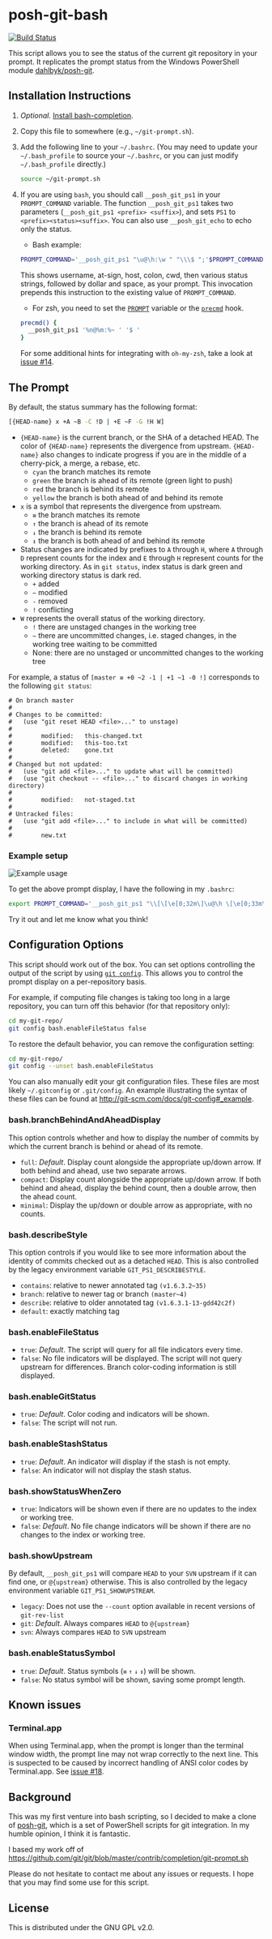 posh-git-bash
=============

[![Build Status](https://travis-ci.org/lyze/posh-git-sh.svg?branch=master)](https://travis-ci.org/lyze/posh-git-sh)

This script allows you to see the status of the current git repository in your
prompt. It replicates the prompt status from the Windows PowerShell module
[dahlbyk/posh-git](https://github.com/dahlbyk/posh-git).


Installation Instructions
-------------------------
1.  _Optional._ [Install bash-completion](https://github.com/bobthecow/git-flow-completion/wiki/Install-Bash-git-completion).
2.  Copy this file to somewhere (e.g., `~/git-prompt.sh`).
3.  Add the following line to your `~/.bashrc`. (You may need to update
    your `~/.bash_profile` to source your `~/.bashrc`, or you can just modify
   `~/.bash_profile` directly.)

    ```sh
    source ~/git-prompt.sh
    ```

4.  If you are using `bash`, you should call `__posh_git_ps1` in your
    `PROMPT_COMMAND` variable. The function `__posh_git_ps1` takes two
    parameters (`__posh_git_ps1 <prefix> <suffix>`), and sets `PS1` to
    `<prefix><status><suffix>`. You can also use `__posh_git_echo` to echo only
    the status.

    *   Bash example:

    ```bash
    PROMPT_COMMAND='__posh_git_ps1 "\u@\h:\w " "\\\$ ";'$PROMPT_COMMAND
    ```

    This shows username, at-sign, host, colon, cwd, then various status strings,
    followed by dollar and space, as your prompt. This invocation prepends this
    instruction to the existing value of `PROMPT_COMMAND`.

    *   For zsh, you need to set the
    [`PROMPT`](http://zsh.sourceforge.net/Doc/Release/Parameters.html#index-PROMPT)
    variable or the
    [`precmd`](http://zsh.sourceforge.net/Doc/Release/Functions.html#index-precmd)
    hook.

    ```zsh
    precmd() {
      __posh_git_ps1 '%n@%m:%~ ' '$ '
    }
    ```

    For some additional hints for integrating with `oh-my-zsh`, take a look at
    [issue #14](https://github.com/lyze/posh-git-sh/issues/14).


The Prompt
----------

By default, the status summary has the following format:

```sh
[{HEAD-name} x +A ~B -C !D | +E ~F -G !H W]
```

* `{HEAD-name}` is the current branch, or the SHA of a detached HEAD. The color
  of `{HEAD-name}` represents the divergence from upstream. `{HEAD-name}` also
  changes to indicate progress if you are in the middle of a cherry-pick, a
  merge, a rebase, etc.
  * `cyan`   the branch matches its remote
  * `green`  the branch is ahead of its remote (green light to push)
  * `red`    the branch is behind its remote
  * `yellow` the branch is both ahead of and behind its remote
* `x` is a symbol that represents the divergence from upstream.
  * `≡` the branch matches its remote
  * `↑` the branch is ahead of its remote
  * `↓` the branch is behind its remote
  * `↕` the branch is both ahead of and behind its remote
* Status changes are indicated by prefixes to `A` through `H`, where `A` through
  `D` represent counts for the index and `E` through `H` represent counts for
  the working directory. As in `git status`, index status is dark green and
  working directory status is dark red.
  * `+` added
  * `~` modified
  * `-` removed
  * `!` conflicting
* `W` represents the overall status of the working directory.
  * `!` there are unstaged changes in the working tree
  * `~` there are uncommitted changes, i.e. staged changes, in the working tree
    waiting to be committed
  * None: there are no unstaged or uncommitted changes to the working tree

For example, a status of `[master ≡ +0 ~2 -1 | +1 ~1 -0 !]` corresponds to the
following `git status`:

    # On branch master
    #
    # Changes to be committed:
    #   (use "git reset HEAD <file>..." to unstage)
    #
    #        modified:   this-changed.txt
    #        modified:   this-too.txt
    #        deleted:    gone.txt
    #
    # Changed but not updated:
    #   (use "git add <file>..." to update what will be committed)
    #   (use "git checkout -- <file>..." to discard changes in working directory)
    #
    #        modified:   not-staged.txt
    #
    # Untracked files:
    #   (use "git add <file>..." to include in what will be committed)
    #
    #        new.txt

### Example setup

![Example usage](http://i.imgur.com/nEtBjR2.png)

To get the above prompt display, I have the following in my `.bashrc`:

```sh
export PROMPT_COMMAND='__posh_git_ps1 "\\[\[\e[0;32m\]\u@\h \[\e[0;33m\]\w" " \[\e[1;34m\]\n\$\[\e[0m\] ";'$PROMPT_COMMAND
```

Try it out and let me know what you think!


Configuration Options
---------------------

This script should work out of the box. You can set options controlling the
output of the script by using
[`git config`](https://www.kernel.org/pub/software/scm/git/docs/git-config.html).
This allows you to control the prompt display on a per-repository basis.

For example, if computing file changes is taking too long in a large repository,
you can turn off this behavior (for that repository only):

```sh
cd my-git-repo/
git config bash.enableFileStatus false
```

To restore the default behavior, you can remove the configuration setting:

```sh
cd my-git-repo/
git config --unset bash.enableFileStatus
```

You can also manually edit your git configuration files. These files are most
likely `~/.gitconfig` or `.git/config`. An example illustrating the syntax of
these files can be found at http://git-scm.com/docs/git-config#_example.

### bash.branchBehindAndAheadDisplay

This option controls whether and how to display the number of commits by which
the current branch is behind or ahead of its remote.

*   `full`: _Default_. Display count alongside the appropriate up/down arrow. If
    both behind and ahead, use two separate arrows.
*   `compact`: Display count alongside the appropriate up/down arrow. If both
    behind and ahead, display the behind count, then a double arrow, then the
    ahead count.
*   `minimal`: Display the up/down or double arrow as appropriate, with no
    counts.

### bash.describeStyle

This option controls if you would like to see more information about the
identity of commits checked out as a detached `HEAD`. This is also controlled
by the legacy environment variable `GIT_PS1_DESCRIBESTYLE`.


*  `contains`: relative to newer annotated tag `(v1.6.3.2~35)`
*  `branch`: relative to newer tag or branch `(master~4)`
*  `describe`: relative to older annotated tag `(v1.6.3.1-13-gdd42c2f)`
*  `default`: exactly matching tag

### bash.enableFileStatus

*  `true`: _Default_. The script will query for all file indicators every time.
*  `false`: No file indicators will be displayed. The script will not query
    upstream for differences. Branch color-coding information is still
    displayed.

### bash.enableGitStatus

*  `true`: _Default_. Color coding and indicators will be shown.
*  `false`: The script will not run.

### bash.enableStashStatus

*  `true`: _Default_. An indicator will display if the stash is not empty.
*  `false`: An indicator will not display the stash status.

### bash.showStatusWhenZero

*  `true`:   Indicators will be shown even if there are no updates to the index or
    working tree.
*  `false`: _Default_. No file change indicators will be shown if there are no
   changes to the index or working tree.

### bash.showUpstream

By default, `__posh_git_ps1` will compare `HEAD` to your `SVN` upstream if it can
find one, or `@{upstream}` otherwise. This is also controlled by the legacy
environment variable `GIT_PS1_SHOWUPSTREAM`.

*  `legacy`: Does not use the `--count` option available in recent versions of
   `git-rev-list`
*  `git`: _Default_. Always compares `HEAD` to `@{upstream}`
*  `svn`: Always compares `HEAD` to `SVN` upstream

### bash.enableStatusSymbol

*  `true`: _Default_. Status symbols (`≡` `↑` `↓` `↕`) will be shown.
*  `false`: No status symbol will be shown, saving some prompt length.


Known issues
------------

### Terminal.app

When using Terminal.app, when the prompt is longer than the terminal window
width, the prompt line may not wrap correctly to the next line. This is
suspected to be caused by incorrect handling of ANSI color codes by
Terminal.app. See [issue #18](https://www.github.com/lyze/posh-git-sh/issues/18).


Background
----------

This was my first venture into bash scripting, so I decided to make a clone of
[posh-git](https://github.com/dahlbyk/posh-git), which is a set of PowerShell
scripts for git integration. In my humble opinion, I think it is fantastic.

I based my work off of
https://github.com/git/git/blob/master/contrib/completion/git-prompt.sh

Please do not hesitate to contact me about any issues or requests. I hope that
you may find some use for this script.


License
-------

This is distributed under the GNU GPL v2.0.
